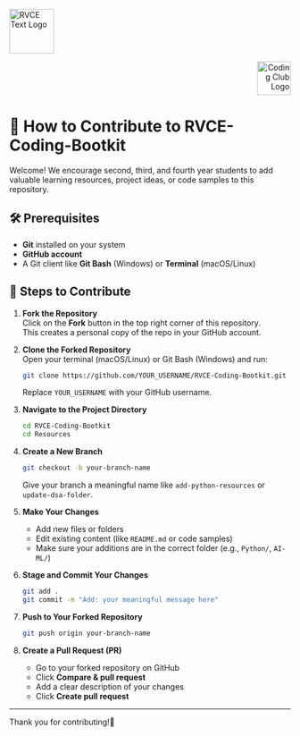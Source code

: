 <p align="left">
  <img src="https://raw.githubusercontent.com/RVCE-Coding-Club/RVCE-Coding-Bootkit/main/gitAssets/RVCE_Logo_With_Text.png" alt="RVCE Text Logo" height="80">
</p>
<p align="right">
  <img src="https://raw.githubusercontent.com/RVCE-Coding-Club/RVCE-Coding-Bootkit/main/gitAssets/CCLogo_BG_Removed.png" alt="Coding Club Logo" height="60">
</p>

# 🚀 How to Contribute to RVCE-Coding-Bootkit

Welcome! We encourage second, third, and fourth year students to add valuable learning resources, project ideas, or code samples to this repository.




## 🛠️ Prerequisites

- **Git** installed on your system  
- **GitHub account**  
- A Git client like **Git Bash** (Windows) or **Terminal** (macOS/Linux)



## 🔄 Steps to Contribute

1. **Fork the Repository**  
   Click on the **Fork** button in the top right corner of this repository.  
   This creates a personal copy of the repo in your GitHub account.

2. **Clone the Forked Repository**  
   Open your terminal (macOS/Linux) or Git Bash (Windows) and run:  
   ```bash
   git clone https://github.com/YOUR_USERNAME/RVCE-Coding-Bootkit.git
   ```
   Replace `YOUR_USERNAME` with your GitHub username.

3. **Navigate to the Project Directory**  
   ```bash
   cd RVCE-Coding-Bootkit
   cd Resources
   ```

4. **Create a New Branch**  
   ```bash
   git checkout -b your-branch-name
   ```
   Give your branch a meaningful name like `add-python-resources` or `update-dsa-folder`.

5. **Make Your Changes**  
   - Add new files or folders  
   - Edit existing content (like `README.md` or code samples)  
   - Make sure your additions are in the correct folder (e.g., `Python/`, `AI-ML/`)

6. **Stage and Commit Your Changes**  
   ```bash
   git add .
   git commit -m "Add: your meaningful message here"
   ```

7. **Push to Your Forked Repository**  
   ```bash
   git push origin your-branch-name
   ```

8. **Create a Pull Request (PR)**  
   - Go to your forked repository on GitHub  
   - Click **Compare & pull request**  
   - Add a clear description of your changes  
   - Click **Create pull request**

---

Thank you for contributing!🎉
